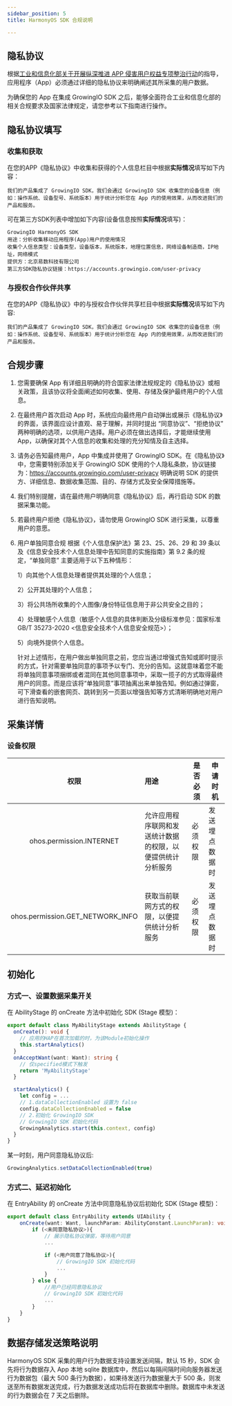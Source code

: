 ```yaml
---
sidebar_position: 5
title: HarmonyOS SDK 合规说明

---
```


## 隐私协议

根据[工业和信息化部关于开展纵深推进 APP 侵害用户权益专项整治行动](http://www.gov.cn/zhengce/zhengceku/2020-08/02/content_5531975.htm)的指导，应用程序（App）必须通过详细的隐私协议来明确阐述其所采集的用户数据。

为确保您的 App 在集成 GrowingIO SDK 之后，能够全面符合工业和信息化部的相关合规要求及国家法律规定，请您参考以下指南进行操作。

## 隐私协议填写

### 收集和获取

在您的APP《隐私协议》中收集和获得的个人信息栏目中根据**实际情况**填写如下内容：

```
我们的产品集成了 GrowingIO SDK，我们会通过 GrowingIO SDK 收集您的设备信息（例如：操作系统、设备型号、系统版本）用于统计分析您在 App 内的使用效果，从而改进我们的产品和服务。 
```

可在第三方SDK列表中增加如下内容(设备信息按照**实际情况**填写)：

```
GrowingIO HarmonyOS SDK
用途：分析收集移动应用程序(App)用户的使用情况
收集个人信息类型：设备类型，设备版本，系统版本，地理位置信息，网络设备制造商，IP地址，网络模式
提供方：北京易数科技有限公司
第三方SDK隐私协议链接：https://accounts.growingio.com/user-privacy
```

### 与授权合作伙伴共享

在您的APP《隐私协议》中的与授权合作伙伴共享栏目中根据**实际情况**填写如下内容:

```
我们的产品集成了 GrowingIO SDK，我们会通过 GrowingIO SDK 收集您的设备信息（例如：操作系统、设备型号、系统版本）用于统计分析您在 App 内的使用效果，从而改进我们的产品和服务。
```

## 合规步骤

1. 您需要确保 App 有详细且明确的符合国家法律法规规定的《隐私协议》或相关政策，且该协议将全面阐述如何收集、使用、存储及保护最终用户的个人信息。

2. 在最终用户首次启动 App 时，系统应向最终用户自动弹出或展示《隐私协议》的界面，该界面应设计直观、易于理解，并同时提出 “同意协议”、“拒绝协议” 两种明确的选项，以供用户选择。用户必须在做出选择后，才能继续使用 App，以确保对其个人信息的收集和处理的充分知情及自主选择。

3. 请务必告知最终用户，App 中集成并使用了 GrowingIO SDK。在《隐私协议》中，您需要特别添加关于 GrowingIO SDK 使用的个人隐私条款，协议链接为：https://accounts.growingio.com/user-privacy 明确说明 SDK 的提供方、详细信息、数据收集范围、目的、存储方式及安全保障措施等。

4. 我们特别提醒，请在最终用户明确同意《隐私协议》后，再行启动 SDK 的数据采集功能。

5. 若最终用户拒绝《隐私协议》，请勿使用 GrowingIO SDK 进行采集，以尊重用户的意愿。

6. 用户单独同意合规
   根据《个人信息保护法》第 23、25、26、29 和 39 条以及《信息安全技术个人信息处理中告知同意的实施指南》第 9.2 条的规定，“单独同意” 主要适用于以下五种情形：

   1）向其他个人信息处理者提供其处理的个人信息；

   2）公开其处理的个人信息；

   3）将公共场所收集的个人图像/身份特征信息用于非公共安全之目的；

   4）处理敏感个人信息（敏感个人信息的具体判断及分级标准参见：国家标准 GB/T 35273-2020 \<信息安全技术个人信息安全规范\>）；

   5）向境外提供个人信息。

   针对上述情形，在用户做出单独同意之前，您应当通过增强式告知或即时提示的方式，针对需要单独同意的事项予以专门、充分的告知。这就意味着您不能将单独同意事项捆绑或者混同在其他同意事项中，采取一揽子的方式取得最终用户的同意。而是应该将“单独同意”事项抽离出来单独告知。例如通过弹窗，可下滑查看的嵌套网页、跳转到另一页面以增强告知等方式清晰明确地对用户进行告知说明。

## 采集详情

### 设备权限

|               权限               | 用途                                                       | 是否必须 | 申请时机       |
| :------------------------------: | :--------------------------------------------------------- | -------- | -------------- |
|     ohos.permission.INTERNET     | 允许应用程序联网和发送统计数据的权限，以便提供统计分析服务 | 必须权限 | 发送埋点数据时 |
| ohos.permission.GET_NETWORK_INFO | 获取当前联网方式的权限，以便提供统计分析服务               | 必须权限 | 发送埋点数据时 |

## 初始化

### 方式一、设置数据采集开关

在 AbilityStage 的 onCreate 方法中初始化 SDK (Stage 模型)：

```typescript
export default class MyAbilityStage extends AbilityStage {
  onCreate(): void {
    // 应用的HAP在首次加载的时，为该Module初始化操作
    this.startAnalytics()
  }
  onAcceptWant(want: Want): string {
    // 仅specified模式下触发
    return 'MyAbilityStage'
  }

  startAnalytics() {
    let config = ...
    // 1.dataCollectionEnabled 设置为 false
    config.dataCollectionEnabled = false
    // 2.初始化 GrowingIO SDK
    // GrowingIO SDK 初始化代码
    GrowingAnalytics.start(this.context, config)
  }
}
```

某一时刻，用户同意隐私协议后:

```typescript
GrowingAnalytics.setDataCollectionEnabled(true)
```

### 方式二、延迟初始化

在 EntryAbility 的 onCreate 方法中同意隐私协议后初始化 SDK (Stage 模型)：

```typescript
export default class EntryAbility extends UIAbility {
    onCreate(want: Want, launchParam: AbilityConstant.LaunchParam): void {
        if (<未同意隐私协议>){
        	// 展示隐私协议弹窗，等待用户同意
            ...

        	if (<用户同意了隐私协议>){
        		// GrowingIO SDK 初始化代码
		        ...
        	}
        } else {
            //用户已经同意隐私协议
            // GrowingIO SDK 初始化代码
            ...
        }
    }
}
```

## 数据存储发送策略说明

HarmonyOS SDK 采集的用户行为数据支持设置发送间隔，默认 15 秒，SDK 会先将行为数据存入 App 本地 sqlite 数据库中，然后以每隔间隔时间向服务器发送行为数据包（最大 500 条行为数据），如果待发送行为数据量大于 500 条，则发送至所有数据发送完成，行为数据发送成功后将在数据库中删除。数据库中未发送的行为数据会在 7 天之后删除。